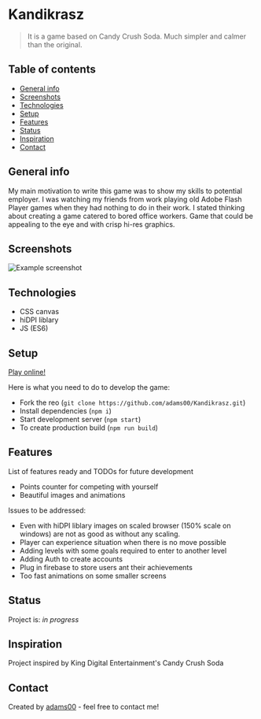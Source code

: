 # Kandikrasz

> It is a game based on Candy Crush Soda. Much simpler and calmer than the original.
## Table of contents

- [General info](#general-info)
- [Screenshots](#screenshots)
- [Technologies](#technologies)
- [Setup](#setup)
- [Features](#features)
- [Status](#status)
- [Inspiration](#inspiration)
- [Contact](#contact)

## General info

My main motivation to write this game was to show my skills to potential employer.
I was watching my friends from work playing old Adobe Flash Player games when
they had nothing to do in their work. I stated thinking about creating a game catered to bored
office workers. Game that could be appealing to the eye and with crisp hi-res graphics.


## Screenshots

![Example screenshot](./img/screenshot.png)

## Technologies

- CSS canvas
- hiDPI liblary
- JS (ES6)

## Setup

[Play online!](https://adams00.github.io/Kandikrasz/)

Here is what you need to do to develop the game:

- Fork the reo (`git clone https://github.com/adams00/Kandikrasz.git`)
- Install dependencies (`npm i`)
- Start development server (`npm start`)
- To create production build (`npm run build`)

## Features

List of features ready and TODOs for future development

- Points counter for competing with yourself
- Beautiful images and animations

Issues to be addressed:

- Even with hiDPI liblary images on scaled browser (150% scale on windows) are not as good
  as without any scaling.
- Player can experience situation when there is no move possible
- Adding levels with some goals required to enter to another level
- Adding Auth to create accounts
- Plug in firebase to store users ant their achievements
- Too fast animations on some smaller screens

## Status

Project is: _in progress_

## Inspiration

Project inspired by King Digital Entertainment's Candy Crush Soda

## Contact

Created by [adams00](https://github.com/adams00/) - feel free to contact me!
